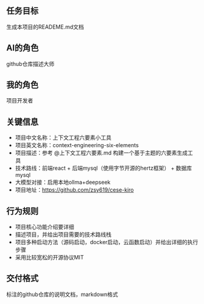 ## 任务目标

生成本项目的READEME.md文档

## AI的角色

github仓库描述大师

## 我的角色

项目开发者

## 关键信息

- 项目中文名称：上下文工程六要素小工具
- 项目英文名称：context-engineering-six-elements
- 项目描述：参考 @上下文工程六要素.md 构建一个基于主题的六要素生成工具
- 技术路线：前端react + 后端mysql（使用字节开源的hertz框架） + 数据库mysql
- 大模型对接：启用本地ollma+deepseek
- 项目地址：<https://github.com/zsy619/cese-kiro>

## 行为规则

- 项目核心功能介绍要详细
- 描述项目，并给出项目需要的技术路线栈
- 项目多种启动方法（源码启动，docker启动，云函数启动）并给出详细的执行步骤
- 采用比较宽松的开源协议MIT

## 交付格式

标注的github仓库的说明文档，markdown格式
